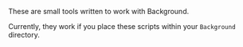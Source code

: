 These are small tools written to work with Background.

Currently, they work if you place these scripts within your `Background` directory.

